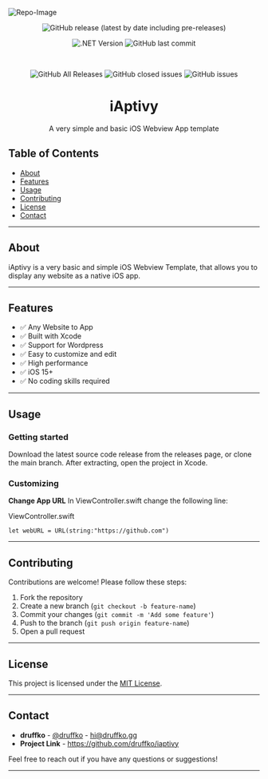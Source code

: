 ![Repo-Image](https://druffko.gg/github-images/iaptivy.png)

<div align="center">

![GitHub release (latest by date including pre-releases)](https://img.shields.io/github/v/release/druffko/iaptivy?include_prereleases)

![.NET Version](https://img.shields.io/badge/iOS-15+-brightgreen)
![GitHub last commit](https://img.shields.io/github/last-commit/druffko/iaptivy)

  <br>

  ![GitHub All Releases](https://img.shields.io/github/downloads/druffko/iaptivy/total)
  ![GitHub closed issues](https://img.shields.io/github/issues-closed/druffko/iaptivy)
  ![GitHub issues](https://img.shields.io/github/issues/druffko/iaptivy)
  
  <h1>iAptivy</h1>
  <p>
    A very simple and basic iOS Webview App template
  </p>
</div>

## Table of Contents
- [About](#about)
- [Features](#features)
- [Usage](#usage)
- [Contributing](#contributing)
- [License](#license)
- [Contact](#contact)

---

## About

iAptivy is a very basic and simple iOS Webview Template, that allows you to display any website as a native iOS app.

---

## Features

- ✅ Any Website to App
- ✅ Built with Xcode
- ✅ Support for Wordpress
- ✅ Easy to customize and edit
- ✅ High performance
- ✅ iOS 15+
- ✅ No coding skills required

---

## Usage

### Getting started
Download the latest source code release from the releases page, or clone the main branch. After extracting, open the project in Xcode.

### Customizing
**Change App URL**
In ViewController.swift change the following line:

ViewController.swift
```
let webURL = URL(string:"https://github.com")
```

---

## Contributing

Contributions are welcome! Please follow these steps:

1. Fork the repository
2. Create a new branch (`git checkout -b feature-name`)
3. Commit your changes (`git commit -m 'Add some feature'`)
4. Push to the branch (`git push origin feature-name`)
5. Open a pull request

---

## License

This project is licensed under the [MIT License](LICENSE).

---

## Contact

- **druffko** - [@druffko](https://twitter.com/druffko) - hi@druffko.gg
- **Project Link** - https://github.com/druffko/iaptivy

Feel free to reach out if you have any questions or suggestions!

---
